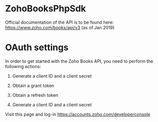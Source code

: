 # ZohoBooksPhpSdk

Official documentation of the API is to be found here: https://www.zoho.com/books/api/v3 (as of Jan 2019)

# OAuth settings

In order to get started with the Zoho Books API, you need to perform the following actions:

1) Generate a client ID and a client secret
2) Obtain a grant token
3) Obtain a refresh token

1) Generate a client ID and a client secret

Visit this page and log-in https://accounts.zoho.com/developerconsole

